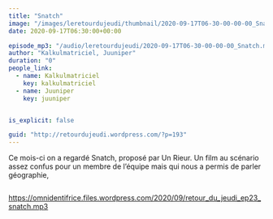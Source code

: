 ```yaml
---
title: "Snatch"
image: "/images/leretourdujeudi/thumbnail/2020-09-17T06-30-00-00-00_Snatch.jpg"
date: 2020-09-17T06:30:00+00:00

episode_mp3: "/audio/leretourdujeudi/2020-09-17T06-30-00-00-00_Snatch.mp3"
author: "Kalkulmatriciel, Juuniper"
duration: "0"
people_link: 
  - name: Kalkulmatriciel
    key: kalkulmatriciel
  - name: Juuniper
    key: juuniper


is_explicit: false

guid: "http://retourdujeudi.wordpress.com/?p=193"
---
```


<PodcastHeader/>

<!-- ECRIRE LA DESCRIPTION DE L'EPISODE SOUS CETTE LIGNE -->

<p>Ce mois-ci on a regardé Snatch, proposé par Un Rieur. Un film au scénario assez confus pour un membre de l’équipe mais qui nous a permis de parler géographie,</p>



<img src="/resources/leretourdujeudi/2020-09-17T06-30-00-00-00_Snatch/twitter1.jpg" alt="">



 
<a href="https://omnidentifrice.files.wordpress.com/2020/09/retour_du_jeudi_ep23_snatch.mp3" rel="nofollow">https://omnidentifrice.files.wordpress.com/2020/09/retour_du_jeudi_ep23_snatch.mp3</a>
 



<p></p>


